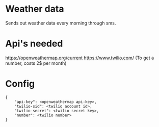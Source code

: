 # Weather data
Sends out weather data every morning through sms.

# Api's needed
https://openweathermap.org/current
https://www.twilio.com/ (To get a number, costs 2$ per month)

# Config
```
{
    "api-key": <openweathermap api-key>,
    "twilio-sid": <twilio account id>,
    "twilio-secret": <twilio secret key>,
    "number": <twilio number>
}
```